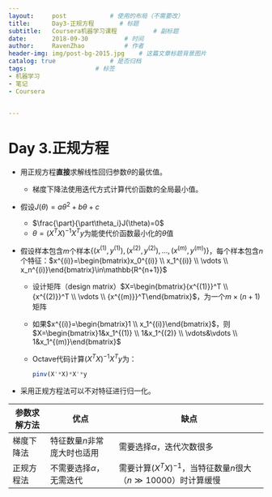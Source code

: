 ```yaml
---
layout:     post			# 使用的布局（不需要改）
title:      Day3-正规方程		# 标题 
subtitle:   Coursera机器学习课程        	# 副标题
date:       2018-09-30			# 时间
author:     RavenZhao 			# 作者
header-img: img/post-bg-2015.jpg 	# 这篇文章标题背景图片
catalog: true 				# 是否归档
tags:					# 标签
- 机器学习
- 笔记
- Coursera


---
```


# Day 3.正规方程

- 用正规方程**直接**求解线性回归参数$\theta$的最优值。

  - 梯度下降法使用迭代方式计算代价函数的全局最小值。

- 假设$J(\theta)=a\theta^2+b\theta+c$

  - $\frac{\part}{\part\theta_i}J(\theta)=0$
  - $\theta=(X^TX)^{-1}X^Ty$为能使代价函数最小化的$\theta$值

- 假设样本包含$m$个样本$\{(x^{(1)},y^{(1)}),(x^{(2)},y^{(2)}),...,(x^{(m)},y^{(m)})\}$，每个样本包含$n$个特征：$x^{(i)}=\begin{bmatrix}x_0^{(i)} \\ x_1^{(i)} \\ \vdots \\ x_n^{(i)}\end{bmatrix}\in\mathbb{R^{n+1}}$

  - 设计矩阵（design matrix）$X=\begin{bmatrix}{x^{(1)}}^T \\ {x^{(2)}}^T \\ \vdots \\ {x^{(m)}}^T\end{bmatrix}$，为一个$m\times(n+1)$矩阵

  - 如果$x^{(i)}=\begin{bmatrix}1 \\ x_1^{(i)}\end{bmatrix}$，则$X=\begin{bmatrix}1&x_1^{(1)} \\ 1&x_1^{(2)} \\ \vdots&\vdots \\ 1&x_1^{(m)}\end{bmatrix}$

  - Octave代码计算$(X^TX)^{-1}X^Ty$为：

    ```octave
    pinv(X'*X)*X'*y
    ```

- 采用正规方程法可以不对特征进行归一化。

| 参数求解方法 | 优点                         | 缺点                                                         |
| ------------ | ---------------------------- | ------------------------------------------------------------ |
| 梯度下降法   | 特征数量$n$非常庞大时也适用  | 需要选择$\alpha$，迭代次数很多                               |
| 正规方程法   | 不需要选择$\alpha$，无需迭代 | 需要计算$(X^TX)^{-1}$，当特征数量$n$很大（$n\gg10000$）时计算缓慢 |


